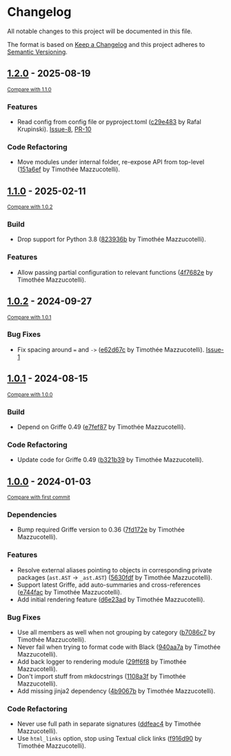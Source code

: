 # Changelog

All notable changes to this project will be documented in this file.

The format is based on [Keep a Changelog](http://keepachangelog.com/en/1.0.0/)
and this project adheres to [Semantic Versioning](http://semver.org/spec/v2.0.0.html).

<!-- insertion marker -->
## [1.2.0](https://github.com/mkdocstrings/griffe2md/releases/tag/1.2.0) - 2025-08-19

<small>[Compare with 1.1.0](https://github.com/mkdocstrings/griffe2md/compare/1.1.0...1.2.0)</small>

### Features

- Read config from config file or pyproject.toml ([c29e483](https://github.com/mkdocstrings/griffe2md/commit/c29e4834746859315b0ecc0633b091f80fc1c479) by Rafal Krupinski). [Issue-8](https://github.com/mkdocstrings/griffe2md/discussions/8), [PR-10](https://github.com/mkdocstrings/griffe2md/pull/10)

### Code Refactoring

- Move modules under internal folder, re-expose API from top-level ([151a6ef](https://github.com/mkdocstrings/griffe2md/commit/151a6efe1567bea4d334f4980af03b9bee3b277c) by Timothée Mazzucotelli).

## [1.1.0](https://github.com/mkdocstrings/griffe2md/releases/tag/1.1.0) - 2025-02-11

<small>[Compare with 1.0.2](https://github.com/mkdocstrings/griffe2md/compare/1.0.2...1.1.0)</small>

### Build

- Drop support for Python 3.8 ([823936b](https://github.com/mkdocstrings/griffe2md/commit/823936beb2bdf8eaf9e6724a16079c71aaf11d42) by Timothée Mazzucotelli).

### Features

- Allow passing partial configuration to relevant functions ([4f7682e](https://github.com/mkdocstrings/griffe2md/commit/4f7682ec0952b93b2d08b6513075e2bee13f37c6) by Timothée Mazzucotelli).

## [1.0.2](https://github.com/mkdocstrings/griffe2md/releases/tag/1.0.2) - 2024-09-27

<small>[Compare with 1.0.1](https://github.com/mkdocstrings/griffe2md/compare/1.0.1...1.0.2)</small>

### Bug Fixes

- Fix spacing around `=` and `->` ([e62d67c](https://github.com/mkdocstrings/griffe2md/commit/e62d67c8e1e6a150862390ac2878bfcade6abb59) by Timothée Mazzucotelli). [Issue-1](https://github.com/mkdocstrings/griffe2md/issues/1)

## [1.0.1](https://github.com/mkdocstrings/griffe2md/releases/tag/1.0.1) - 2024-08-15

<small>[Compare with 1.0.0](https://github.com/mkdocstrings/griffe2md/compare/1.0.0...1.0.1)</small>

### Build

- Depend on Griffe 0.49 ([e7fef87](https://github.com/mkdocstrings/griffe2md/commit/e7fef8732f2ffb52706967b9fa828261aedf9380) by Timothée Mazzucotelli).

### Code Refactoring

- Update code for Griffe 0.49 ([b321b39](https://github.com/mkdocstrings/griffe2md/commit/b321b3980e5ee2524c8f2db95c19ba897ad658b9) by Timothée Mazzucotelli).

## [1.0.0](https://github.com/mkdocstrings/griffe2md/releases/tag/1.0.0) - 2024-01-03

<small>[Compare with first commit](https://github.com/mkdocstrings/griffe2md/compare/d92385072e50ec53f4def83371884bf4558cb9a5...1.0.0)</small>

### Dependencies

- Bump required Griffe version to 0.36 ([7fd172e](https://github.com/mkdocstrings/griffe2md/commit/7fd172e92160154d0ecae8a94264bd5d31553510) by Timothée Mazzucotelli).

### Features

- Resolve external aliases pointing to objects in corresponding private packages (`ast.AST` -> `_ast.AST`) ([5630fdf](https://github.com/mkdocstrings/griffe2md/commit/5630fdf20606534c49eea1d2a31f6cc7f5945d60) by Timothée Mazzucotelli).
- Support latest Griffe, add auto-summaries and cross-references ([e744fac](https://github.com/mkdocstrings/griffe2md/commit/e744fac35a2dc13126fada91c35f50158c43938f) by Timothée Mazzucotelli).
- Add initial rendering feature ([d6e23ad](https://github.com/mkdocstrings/griffe2md/commit/d6e23ad5cd3dd87696fa43bdf110f9fbaa89cad9) by Timothée Mazzucotelli).

### Bug Fixes

- Use all members as well when not grouping by category ([b7086c7](https://github.com/mkdocstrings/griffe2md/commit/b7086c78cb5e91fb78c098c8103b83253c48620e) by Timothée Mazzucotelli).
- Never fail when trying to format code with Black ([940aa7a](https://github.com/mkdocstrings/griffe2md/commit/940aa7a6561e35bdeb71647daf9b8680850db81f) by Timothée Mazzucotelli).
- Add back logger to rendering module ([29ff6f8](https://github.com/mkdocstrings/griffe2md/commit/29ff6f8602d779132db20438b6d8aa61071d0430) by Timothée Mazzucotelli).
- Don't import stuff from mkdocstrings ([1108a3f](https://github.com/mkdocstrings/griffe2md/commit/1108a3f3eb324009a23d9598ba67053bcb93ec90) by Timothée Mazzucotelli).
- Add missing jinja2 dependency ([4b9067b](https://github.com/mkdocstrings/griffe2md/commit/4b9067ba2df89a3470f2cab9ddad673191efac47) by Timothée Mazzucotelli).

### Code Refactoring

- Never use full path in separate signatures ([ddfeac4](https://github.com/mkdocstrings/griffe2md/commit/ddfeac4b169acb86fdf128c233fe9c324d94d919) by Timothée Mazzucotelli).
- Use `html_links` option, stop using Textual click links ([f916d90](https://github.com/mkdocstrings/griffe2md/commit/f916d90c844e6e41304db4ca62418cc345af2a74) by Timothée Mazzucotelli).
